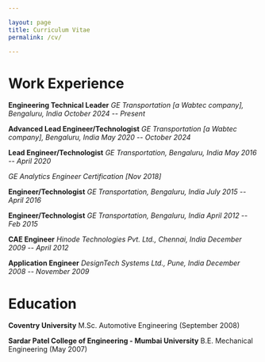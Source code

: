 ```yaml
---

layout: page
title: Curriculum Vitae
permalink: /cv/

---
```


# Work Experience

**Engineering Technical Leader**
*GE Transportation [a Wabtec company], Bengaluru, India*
*October 2024 -- Present*

**Advanced Lead Engineer/Technologist**
*GE Transportation [a Wabtec company], Bengaluru, India*
*May 2020 -- October 2024*

**Lead Engineer/Technologist**
*GE Transportation, Bengaluru, India*
*May 2016 -- April 2020*

*GE Analytics Engineer Certification [Nov 2018]*

**Engineer/Technologist**
*GE Transportation, Bengaluru, India*
*July 2015 -- April 2016*

**Engineer/Technologist**
*GE Transportation, Bengaluru, India*
*April 2012 -- Feb 2015*

**CAE Engineer**
*Hinode Technologies Pvt. Ltd., Chennai, India*
*December 2009 -- April 2012*

**Application Engineer**
*DesignTech Systems Ltd., Pune, India*
*December 2008 -- November 2009*

# Education

**Coventry University**
M.Sc. Automotive Engineering (September 2008)

**Sardar Patel College of Engineering - Mumbai University**
B.E. Mechanical Engineering (May 2007)
